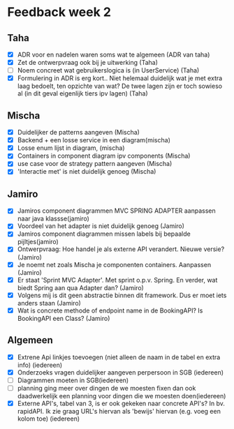# Feedback week 2 
## Taha
- [x] ADR voor en nadelen waren soms wat te algemeen (ADR van taha)
- [x] Zet de ontwerpvraag ook bij je uitwerking (Taha)
- [ ] Noem concreet wat gebruikerslogica is (in UserService) (Taha)
- [x] Formulering in ADR is erg kort.. Niet helemaal duidelijk wat je met extra laag bedoelt, ten opzichte van wat? De twee lagen zijn er toch sowieso al (in dit geval eigenlijk tiers ipv lagen) (Taha)
## Mischa
- [x] Duidelijker de patterns aangeven (Mischa)
- [x] Backend + een losse service in een diagram(mischa)
- [x] Losse enum lijst in diagram, (mischa)
- [x] Containers in component diagram ipv components (Mischa)
- [x] use case voor de strategy pattern aangeven (Mischa)
- [x] 'Interactie met' is niet duidelijk genoeg (Mischa)

## Jamiro
- [x] Jamiros component diagrammen MVC SPRING ADAPTER aanpassen naar java klassse(jamiro)
- [x] Voordeel van het adapter is niet duidelijk genoeg (Jamiro)
- [x] Jamiros component diagrammen missen labels bij bepaalde pijltjes(jamiro)
- [x] Ontwerpvraag: Hoe handel je als externe API verandert. Nieuwe versie? (Jamiro)
- [x] Je noemt net zoals Mischa je componenten containers. Aanpassen (Jamiro)
- [x] Er staat 'Sprint MVC Adapter'. Met sprint o.p.v. Spring. En verder, wat biedt Spring aan qua Adapter dan? (Jamiro)
- [x] Volgens mij is dit geen abstractie binnen dit framework. Dus er moet iets anders staan (Jamiro)
- [x] Wat is concrete methode of endpoint name in de BookingAPI? Is BookingAPI een Class? (Jamiro)
## Algemeen

- [x] Extrene Api linkjes toevoegen (niet alleen de naam in de tabel en extra info) (iedereen)
- [x] Onderzoeks vragen duidelijker aangeven perpersoon in SGB (iedereen)
- [ ] Diagrammen moeten in SGB(iedereen)
- [ ] planning ging meer over dingen de we moesten fixen dan ook daadwerkelijk een planning voor dingen die we moesten doen(iedereen)
- [x] Externe API's, tabel van 3, is er ook gekeken naar concrete API's? In bv. rapidAPI. Ik zie graag URL's hiervan als 'bewijs' hiervan (e.g. voeg een kolom toe) (iedereen)
